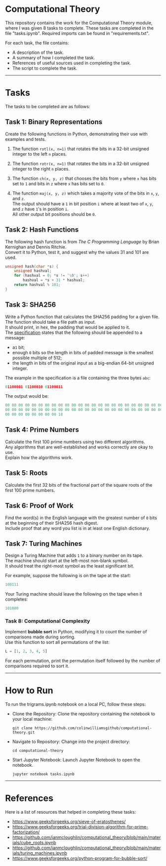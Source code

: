 # Computational Theory

This repository contains the work for the Computational Theory module, where I was given 8 tasks to complete. These tasks are completed in the file "tasks.ipynb". Required imports can be found in "requirements.txt".

For each task, the file contains:
- A description of the task.
- A summary of how I completed the task.
- References of useful sources used in completing the task.
- The script to complete the task.

---

# Tasks
The tasks to be completed are as follows:

## Task 1: Binary Representations

Create the following functions in Python, demonstrating their use with examples and tests.

1. The function `rotl(x, n=1)` that rotates the bits in a 32-bit unsigned integer to the left `n` places.

2. The function `rotr(x, n=1)` that rotates the bits in a 32-bit unsigned integer to the right `n` places.

3. The function `ch(x, y, z)` that chooses the bits from `y` where `x` has bits set to `1` and bits in `z` where `x` has bits set to `0`.

4. The function `maj(x, y, z)` which takes a majority vote of the bits in `x`, `y`, and `z`.  
The output should have a `1` in bit position `i` where at least two of `x`, `y`, and `z` have `1`'s in position `i`.  
All other output bit positions should be `0`.

## Task 2: Hash Functions

The following hash function is from *The C Programming Language* by Brian Kernighan and Dennis Ritchie.  
Convert it to Python, test it, and suggest why the values 31 and 101 are used.

```c
unsigned hash(char *s) {
    unsigned hashval;
    for (hashval = 0; *s != '\0'; s++)
        hashval = *s + 31 * hashval;
    return hashval % 101;
}
```

## Task 3: SHA256

Write a Python function that calculates the SHA256 padding for a given file.  
The function should take a file path as input.  
It should print, in hex, the padding that would be applied to it.  
The [specification](https://doi.org/10.6028/NIST.FIPS.180-4) states that the following should be appended to a message:  

- a`1` bit;
- enough `0` bits so the length in bits of padded message is the smallest possible multiple of 512;
- the length in bits of the original input as a big-endian 64-bit unsigned integer.

The example in the specification is a file containing the three bytes `abc`:  

```python
01100001 01100010 01100011
```

The output would be:  

```python
80 00 00 00 00 00 00 00 00 00 00 00 00 00 00 00 00 00 00 00 00 00 00 00 00 00
00 00 00 00 00 00 00 00 00 00 00 00 00 00 00 00 00 00 00 00 00 00 00 00 00 00
00 00 00 00 00 00 00 00 18
```

## Task 4: Prime Numbers

Calculate the first 100 prime numbers using two different algorithms.  
Any algorithms that are well-established and works correctly are okay to use.  
Explain how the algorithms work.

## Task 5: Roots

Calculate the first 32 bits of the fractional part of the square roots of the first 100 prime numbers.

## Task 6: Proof of Work

Find the word(s) in the English language with the greatest number of `0` bits at the beginning of their SHA256 hash digest.  
Include proof that any word you list is in at least one English dictionary.  

## Task 7: Turing Machines

Design a Turing Machine that adds `1` to a binary number on its tape.  
The machine should start at the left-most non-blank symbol.  
It should treat the right-most symbol as the least significant bit.

For example, suppose the following is on the tape at the start:

```python
100111
```

Your Turing machine should leave the following on the tape when it completes:

```python
101000
```

### Task 8: Computational Complexity

Implement **bubble sort** in Python, modifying it to count the number of comparisons made during sorting.  
Use this function to sort all permutations of the list:  

```python
L = [1, 2, 3, 4, 5]
```

For each permutation, print the permutation itself followed by the number of comparisons required to sort it.

---

# How to Run

To run the trigrams.ipynb notebook on a local PC, follow these steps:
  
- Clone the Repository:
  Clone the repository containing the notebook to your local machine:

  ```
  git clone https://github.com/colinwilliamsgithub/computational-theory.git
  ```

- Navigate to Repository:
  Change into the project directory:

  ```
  cd computational-theory
  ```

- Start Jupyter Notebook:
  Launch Jupyter Notebook to open the notebook.

  ```
  jupyter notebook tasks.ipynb
  ```

---

# References

Here is a list of resources that helped in completing these tasks:

- https://www.geeksforgeeks.org/sieve-of-eratosthenes/
- https://www.geeksforgeeks.org/trial-division-algorithm-for-prime-factorization/
- https://github.com/ianmcloughlin/computational_theory/blob/main/materials/cube_roots.ipynb
- https://github.com/ianmcloughlin/computational_theory/blob/main/materials/turing_machines.ipynb
- https://www.geeksforgeeks.org/python-program-for-bubble-sort/
